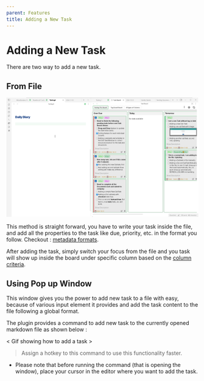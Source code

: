 ```yaml
---
parent: Features
title: Adding a New Task
---
```


# Adding a New Task

There are two way to add a new task.

## From File

![Adding a new task](../../assets/AddingNewTaskFromFile.gif)

This method is straight forward, you have to write your task inside the file, and add all the properties to the task like due, priority, etc. in the format you follow. Checkout : [metadata formats](../Components/MetadataFormats.md).

After adding the task, simply switch your focus from the file and you task will show up inside the board under specific column based on the [column criteria](../Components/Types_Of_Columns.md).

## Using Pop up Window

This window gives you the power to add new task to a file with easy, because of various input element it provides and add the task content to the file following a global format.

The plugin provides a command to add new task to the currently opened markdown file as shown below :

< Gif showing how to add a task >

> Assign a hotkey to this command to use this functionality faster.

- Please note that before running the command (that is opening the window), place your cursor in the editor where you want to add the task.
